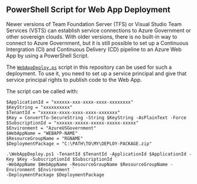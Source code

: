 PowerShell Script for Web App Deployment
-----------------------------------------

Newer versions of Team Foundation Server (TFS) or Visual Studio Team Services (VSTS) can establish service connections to Azure Government or other sovereign clouds. With older versions, there is no built-in way to connect to Azure Government, but it is still possible to set up a Continuous Intergration (CI) and Continuous Delivery (CD) pipeline to an Azure Web App by using a PowerShell Script. 

The [`WebAppDeploy.ps`](WebAppDeploy.ps) script in this repository can be used for such a deployment. To use it, you need to set up a service principal and give that service principal rights to publish code to the Web App. 

The script can be called with:

```
$ApplicationId = "xxxxxx-xxx-xxxx-xxxx-xxxxxxxx"
$KeyString = "xxxxxxxxxx"
$TenantId = "xxxxxx-xxxx-xxxx-xxxx-xxxxxxx"
$Key = ConvertTo-SecureString -String $KeyString -AsPlainText -Force
$SubscriptionId = "xxxxxx-xxxxx-xxxxx-xxxxx-xxxxx"
$Environment = "AzureUSGovernment"
$WebAppName = "WEBAPP-NAME"
$ResourceGroupName = "RGNAME"
$DeploymentPackage = "C:\PATH\TO\MY\DEPLOY-PACKAGE.zip"

.\WebAppDeploy.ps1 -TenantId $TenantId -ApplicationId $ApplicationId -Key $Key -SubscriptionId $SubscriptionId `
-WebAppName $WebAppName -ResourceGroupName $ResourceGroupName -Environment $Environment `
-DeploymentPackage $DeploymentPackage
```